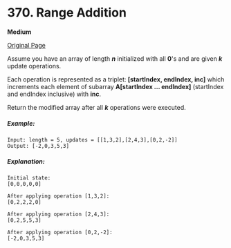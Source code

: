 # 370. Range Addition

**Medium**

[Original Page](https://leetcode.com/problems/range-addition/)

Assume you have an array of length ___n___ initialized with all __0__'s and are given ___k___ update operations.

Each operation is represented as a triplet: __[startIndex, endIndex, inc]__ which increments each element of subarray __A[startIndex ... endIndex]__ (startIndex and endIndex inclusive) with __inc__.

Return the modified array after all ___k___ operations were executed.

##### Example:
```
Input: length = 5, updates = [[1,3,2],[2,4,3],[0,2,-2]]
Output: [-2,0,3,5,3]
```

##### Explanation:
```
Initial state:
[0,0,0,0,0]

After applying operation [1,3,2]:
[0,2,2,2,0]

After applying operation [2,4,3]:
[0,2,5,5,3]

After applying operation [0,2,-2]:
[-2,0,3,5,3]
```
